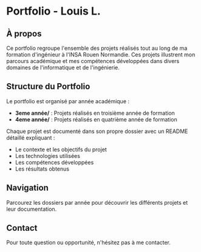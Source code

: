 # Portfolio - Louis L.

## À propos
Ce portfolio regroupe l'ensemble des projets réalisés tout au long de ma formation d'ingénieur à l'INSA Rouen Normandie. Ces projets illustrent mon parcours académique et mes compétences développées dans divers domaines de l'informatique et de l'ingénierie.

## Structure du Portfolio

Le portfolio est organisé par année académique :

- **3eme année/** : Projets réalisés en troisième année de formation
- **4eme année/** : Projets réalisés en quatrième année de formation

Chaque projet est documenté dans son propre dossier avec un README détaillé expliquant :
- Le contexte et les objectifs du projet
- Les technologies utilisées
- Les compétences développées
- Les résultats obtenus

## Navigation

Parcourez les dossiers par année pour découvrir les différents projets et leur documentation.

## Contact

Pour toute question ou opportunité, n'hésitez pas à me contacter.
